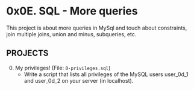 # 0x0E. SQL - More queries
This project is about more queries in MySql and touch about constraints, join multiple joins, union and minus, subqueries, etc.
## PROJECTS
0. My privileges! (File: `0-privileges.sql`)
    - Write a script that lists all privileges of the MySQL users user_0d_1 and user_0d_2 on your server (in localhost).

